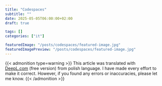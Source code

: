 ```yaml
---
title: "Codespaces"
subtitle: ""
date: 2025-05-05T06:00:00+02:00
draft: true

tags: []
categories: ["it"]

featuredImage: "/posts/codespaces/featured-image.jpg"
featuredImagePreview: "/posts/codespaces/featured-image.jpg"
---
```


<!--more-->

{{< admonition type=warning >}}
This article was translated with [DeepL.com](https://deepl.com) (free version) from polish language. I have made every
effort to make it correct. However, if you found any errors or inaccuracies, please let me know.
{{< /admonition >}}

